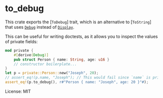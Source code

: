 # to_debug

This crate exports the [`ToDebug`]  trait, which is an alternative to
[`ToString`] that uses [`Debug`] instead of [`Display`].

This can be useful for writing doctests, as it allows you to inspect
the values of private fields:

```rust
mod private {
    #[derive(Debug)]
    pub struct Person { name: String, age: u16 }
    // constructor boilerplate...
}
let p = private::Person::new("Joseph", 20);
// assert_eq!(p.name, "Joseph"); // This would fail since `name` is private.
assert_eq!(p.to_debug(), r#"Person { name: "Joseph", age: 20 }"#);
```

[`Debug`]: core::fmt::Debug
[`Display`]: core::fmt::Display

License: MIT
